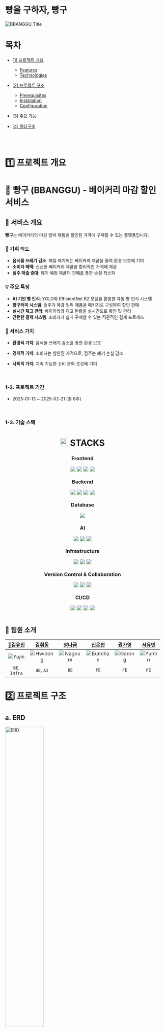 # 빵을 구하자, 빵구

<!--프로젝트 대문 이미지-->

<img src="https://github.com/user-attachments/assets/eec5168f-77e5-4084-9134-71f99f357b3a" alt="BBANGGU_Title"/>
<br>

<!--목차-->

# 목차

- [[1] 프로젝트 개요](#1-about-the-project)
  
  - [Features](#features)
  - [Technologies](#technologies)

- [[2] 프로젝트 구조](#2-getting-started)
  
  - [Prerequisites](#prerequisites)
  - [Installation](#installation)
  - [Configuration](#configuration)

- [[3] 주요 기능](#3-usage)

- [[4] 폴더구조](#4-contribution)
  
  <br>
  <br>

# 1️⃣ 프로젝트 개요

# 🥨 빵구 (BBANGGU) - 베이커리 마감 할인 서비스

## 🌱 서비스 개요

**빵구**는 베이커리의 마감 임박 제품을 할인된 가격에 구매할 수 있는 플랫폼입니다.

### 🎯 기획 의도

- **음식물 쓰레기 감소**: 매일 폐기되는 베이커리 제품을 줄여 환경 보호에 기여
- **소비자 혜택**: 신선한 베이커리 제품을 합리적인 가격에 제공
- **점주 매출 증대**: 폐기 예정 제품의 판매를 통한 손실 최소화

### 💡 주요 특징

- **AI 기반 빵 인식**: YOLO와 EfficientNet B2 모델을 활용한 자동 빵 인식 시스템
- **빵꾸러미 시스템**: 점주가 마감 임박 제품을 패키지로 구성하여 할인 판매
- **실시간 재고 관리**: 베이커리의 재고 현황을 실시간으로 확인 및 관리
- **간편한 결제 시스템**: 소비자가 쉽게 구매할 수 있는 직관적인 결제 프로세스

### 🎁 서비스 가치

- **환경적 가치**: 음식물 쓰레기 감소를 통한 환경 보호

- **경제적 가치**: 소비자는 할인된 가격으로, 점주는 폐기 손실 감소

- **사회적 가치**: 지속 가능한 소비 문화 조성에 기여
  
  <br>

### 1-2. 프로젝트 기간

- 2025-01-13 ~ 2025-02-21 (총 6주)
  
  <br>

### 1-3. 기술 스택

<div align="center">
  <h1>
    <img src="https://raw.githubusercontent.com/Tarikul-Islam-Anik/Animated-Fluent-Emojis/master/Emojis/Objects/Books.png" alt="Books" width="25" height="25" /> STACKS
  </h1>
</div>

<div align="center">
  <!-- Frontend -->
  <h3>Frontend</h3>
  <div style="display: flex; justify-content: center; gap: 5px; flex-wrap: wrap;">
    <img src="https://img.shields.io/badge/react-61DAFB?style=flat-square&logo=react&logoColor=black">
    <img src="https://img.shields.io/badge/javascript-F7DF1E?style=flat-square&logo=javascript&logoColor=black">
    <img src="https://img.shields.io/badge/html5-E34F26?style=flat-square&logo=html5&logoColor=white">
    <img src="https://img.shields.io/badge/Kakao_Map_API-FFCD00?style=flat-square&logo=kakao&logoColor=black">
  </div>
  </div>

<!-- Backend -->

<div align="center">
<h3>Backend</h3>
  <div style="display: flex; justify-content: center; gap: 5px; flex-wrap: wrap;">
    <img src="https://img.shields.io/badge/java-007396?style=flat-square&logo=java&logoColor=white">
    <img src="https://img.shields.io/badge/springboot-6DB33F?style=flat-square&logo=springboot&logoColor=white">
    <img src="https://img.shields.io/badge/JPA-59666C?style=flat-square&logo=hibernate&logoColor=white">
    <img src="https://img.shields.io/badge/fastapi-009688?style=flat-square&logo=fastapi&logoColor=white">
  </div>
</div>
<!-- Database -->

<div align="center">
<h3>Database</h3>
  <div style="display: flex; justify-content: center; gap: 5px; flex-wrap: wrap;">
    <img src="https://img.shields.io/badge/mysql-4479A1?style=flat-square&logo=mysql&logoColor=white">
  </div>
  </div>

<!-- AI -->

<div align="center">
<h3>AI</h3>
  <div style="display: flex; justify-content: center; gap: 5px; flex-wrap: wrap;">
    <img src="https://img.shields.io/badge/pytorch-EE4C2C?style=flat-square&logo=pytorch&logoColor=white">
    <img src="https://img.shields.io/badge/YOLOv8-00FFFF?style=flat-square&logo=yolo&logoColor=black">
    <img src="https://img.shields.io/badge/EfficientNet-FF6F00?style=flat-square&logo=tensorflow&logoColor=white">
  </div>
</div>

<!-- Infrastructure -->

<div align="center">
<h3>Infrastructure</h3>
  <div style="display: flex; justify-content: center; gap: 5px; flex-wrap: wrap;">
    <img src="https://img.shields.io/badge/aws-232F3E?style=flat-square&logo=amazonaws&logoColor=white">
    <img src="https://img.shields.io/badge/docker-2496ED?style=flat-square&logo=docker&logoColor=white">
    <img src="https://img.shields.io/badge/jenkins-D24939?style=flat-square&logo=jenkins&logoColor=white">
  </div>
  </div>

<!-- Version Control & Collaboration -->

<div align="center">
<h3>Version Control & Collaboration</h3>
  <div style="display: flex; justify-content: center; gap: 5px; flex-wrap: wrap;">
    <img src="https://img.shields.io/badge/gitlab-FC6D26?style=flat-square&logo=gitlab&logoColor=white">
    <img src="https://img.shields.io/badge/jira-0052CC?style=flat-square&logo=jira&logoColor=white">
    <img src="https://img.shields.io/badge/notion-000000?style=flat-square&logo=notion&logoColor=white">
  </div>
  </div>

<!-- CI/CD -->

<div align="center">
<h3>CI/CD</h3>
  <div style="display: flex; justify-content: center; gap: 5px; flex-wrap: wrap;">
    <img src="https://img.shields.io/badge/jenkins-D24939?style=flat-square&logo=jenkins&logoColor=white">
    <img src="https://img.shields.io/badge/docker-2496ED?style=flat-square&logo=docker&logoColor=white">
    <img src="https://img.shields.io/badge/dockerhub-2496ED?style=flat-square&logo=docker&logoColor=white">
    <img src="https://img.shields.io/badge/gitlab-FC6D26?style=flat-square&logo=gitlab&logoColor=white">
    </div>
  </div>
  </div>

<br>

## 🙇 팀원 소개

| [👑김유진](https://github.com/zladb)                                                         | [김휘동](https://github.com/HwiDong6831)                                                       | [정나금](https://github.com/gomie1)                                                           | [신은찬](https://github.com/eunchan0324)                                                       | [권가영](https://github.com/gayeong718)                                                       | [서유민](https://github.com/sennaseo)                                                        |
|:-----------------------------------------------------------------------------------------:|:-------------------------------------------------------------------------------------------:|:------------------------------------------------------------------------------------------:|:-------------------------------------------------------------------------------------------:|:------------------------------------------------------------------------------------------:|:-----------------------------------------------------------------------------------------:|
| ![Yujin](https://github.com/user-attachments/assets/69a74b1e-e8a1-44dd-b2c1-be8f43ea4293) | ![Hwidong](https://github.com/user-attachments/assets/75bf9404-cfe2-46a9-b55a-3545047b1ed4) | ![Nageum](https://github.com/user-attachments/assets/1d47995d-8cb9-4232-953e-c740dcc0ccfa) | ![Eunchan](https://github.com/user-attachments/assets/b8e01d40-2361-4291-a554-ad186f19300c) | ![Garong](https://github.com/user-attachments/assets/db9eb4c6-1d41-4a06-917d-0a25f3989b3d) | ![Yumin](https://github.com/user-attachments/assets/24943c97-8cb5-4e86-bb35-d4d5e6498c21) |
| `BE`, `Infra`                                                                             | `BE`, `AI`                                                                                  | `BE`                                                                                       | `FE`                                                                                        | `FE`                                                                                       | `FE`                                                                                      |

# 2️⃣ 프로젝트 구조

## a. ERD

<img src="https://github.com/user-attachments/assets/58651c5f-f68b-4fa7-9eeb-76df388cbf54" alt="ERD" width=50% height=50%/>
<br>

## b. 아키텍처 구성도

<img src="https://github.com/user-attachments/assets/9c890c9b-292e-4d23-99fa-827153d37585" alt="Architecture" width=65% height=65%/>
<br>
<br>

# 3️⃣ 주요 기능

## [1] 판매자

### 1. 빵꾸러미 생성

#### - YOLOv8s 카메라 인식 (파인튜닝 모델)

<img src="https://github.com/user-attachments/assets/d11c13e8-1f81-437e-a4eb-fe1c3a27b70b" alt="1-1-1" width="250"/>

#### - AI 빵꾸러미 조합 추천 (탐욕 알고리즘)

<img src="https://github.com/user-attachments/assets/c6977939-ec05-4548-a88f-cc45e427eac6" alt="1-1-2" width="250"/>

### 2. AI 분석 리포트 제공

<img src="https://github.com/user-attachments/assets/cc3243c3-9a75-4b77-8f1d-0a71e4029854" alt="1-2" width="250"/>

<br>
<br>

## [2] 구매자

### 1. 빵꾸러미 예약 (결제)

#### - TOSS PAYMENTS API

<img src="https://github.com/user-attachments/assets/455826e2-f407-438f-b8a4-ca05b4c44391" alt="2-1-1" width="250"/>

### 2. 절약한 자원 확인

<img src="https://github.com/user-attachments/assets/2bc62c4f-2ab6-4ad2-9ad1-bddbdfba3504" alt="2-2" width="250"/>

### 3. 지도 (Kakao Map API)

<img src="https://github.com/user-attachments/assets/ac489deb-b4b3-4ce2-9c31-4756587b00f7" alt="2-3" width="250"/>

<br>
<br>

## [3] 공통

### 1. PWA (Progressive Web App)

<img src="https://github.com/user-attachments/assets/b339f29b-ed81-42c0-972a-d829a97e3e86" alt="3-1" width="250"/>

### 2. Kakao 로그인 (OAuth2)

<img src="https://github.com/user-attachments/assets/a7c81ac1-d471-4686-9695-274e427c09a2" alt="3-2" width="250"/>
